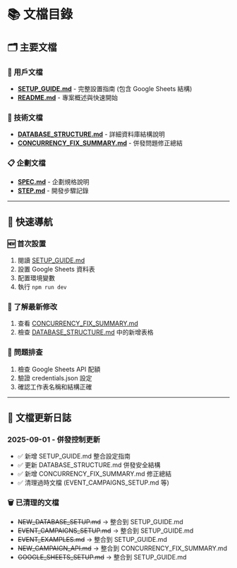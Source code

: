 # 📚 文檔目錄

## 🗂️ 主要文檔

### 📖 用戶文檔
- **[SETUP_GUIDE.md](./SETUP_GUIDE.md)** - 完整設置指南 (包含 Google Sheets 結構)
- **[README.md](./README.md)** - 專案概述與快速開始

### 🔧 技術文檔
- **[DATABASE_STRUCTURE.md](./DATABASE_STRUCTURE.md)** - 詳細資料庫結構說明
- **[CONCURRENCY_FIX_SUMMARY.md](./CONCURRENCY_FIX_SUMMARY.md)** - 併發問題修正總結

### 📋 企劃文檔
- **[SPEC.md](./SPEC.md)** - 企劃規格說明
- **[STEP.md](./STEP.md)** - 開發步驟記錄

---

## 🚀 快速導航

### 🆕 **首次設置**
1. 閱讀 [SETUP_GUIDE.md](./SETUP_GUIDE.md)
2. 設置 Google Sheets 資料表
3. 配置環境變數
4. 執行 `npm run dev`

### 🔄 **了解最新修改**
1. 查看 [CONCURRENCY_FIX_SUMMARY.md](./CONCURRENCY_FIX_SUMMARY.md)
2. 檢查 [DATABASE_STRUCTURE.md](./DATABASE_STRUCTURE.md) 中的新增表格

### 🐛 **問題排查**
1. 檢查 Google Sheets API 配額
2. 驗證 credentials.json 設定
3. 確認工作表名稱和結構正確

---

## 📝 文檔更新日誌

### 2025-09-01 - 併發控制更新
- ✅ 新增 SETUP_GUIDE.md 整合設定指南
- ✅ 更新 DATABASE_STRUCTURE.md 併發安全結構
- ✅ 新增 CONCURRENCY_FIX_SUMMARY.md 修正總結
- ✅ 清理過時文檔 (EVENT_CAMPAIGNS_SETUP.md 等)

### 🗑️ 已清理的文檔
- ~~NEW_DATABASE_SETUP.md~~ → 整合到 SETUP_GUIDE.md
- ~~EVENT_CAMPAIGNS_SETUP.md~~ → 整合到 SETUP_GUIDE.md  
- ~~EVENT_EXAMPLES.md~~ → 整合到 SETUP_GUIDE.md
- ~~NEW_CAMPAIGN_API.md~~ → 整合到 CONCURRENCY_FIX_SUMMARY.md
- ~~GOOGLE_SHEETS_SETUP.md~~ → 整合到 SETUP_GUIDE.md